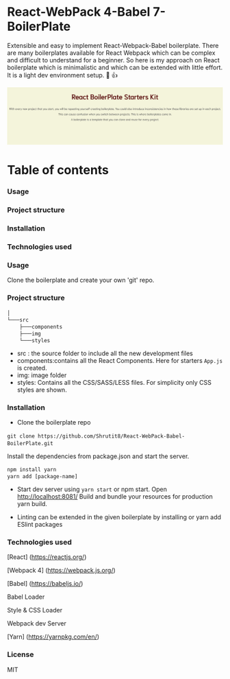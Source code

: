# React-WebPack 4-Babel 7-BoilerPlate
Extensible and easy to implement React-Webpack-Babel boilerplate.
There are many boilerplates available for React Webpack which can be complex and difficult to understand for a beginner. So here is my approach on React boilerplate which is minimalistic and which can be extended with little effort. 
It is a light dev environment setup.  :ghost: :+1:

![](https://github.com/Shrutit8/React-WebPack-Babel-BoilerPlate/blob/master/src/img/ReactBP.png)


# Table of contents

### Usage

### Project structure

### Installation

### Technologies used


### Usage
Clone the boilerplate and create your own 'git' repo.


### Project structure

```
│       
└───src
    ├───components
    ├───img
    └───styles

```
- src : the source folder to include all the new development files
- components:contains all the React Components. Here for starters `App.js` is created. 
- img: image folder
- styles: Contains all the CSS/SASS/LESS files. For simplicity only CSS styles are shown.

### Installation
- Clone the boilerplate repo

`git clone https://github.com/Shrutit8/React-WebPack-Babel-BoilerPlate.git`

Install the dependencies from package.json and start the server.
  ```
  npm install yarn
  yarn add [package-name]
  
  ```  

- Start dev server using `yarn start` or npm start. Open [http://localhost:8081/](http://localhost:8081/)
  Build and bundle your resources for production yarn build.

- Linting can be extended in the given boilerplate by installing or yarn add ESlint packages


### Technologies used
[React] (https://reactjs.org/)

[Webpack 4] (https://webpack.js.org/)

[Babel] (https://babeljs.io/)

Babel Loader

Style & CSS Loader

Webpack dev Server

[Yarn] (https://yarnpkg.com/en/)

### License
MIT

